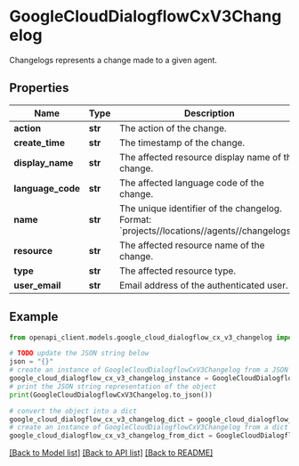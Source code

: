 # GoogleCloudDialogflowCxV3Changelog

Changelogs represents a change made to a given agent.

## Properties

Name | Type | Description | Notes
------------ | ------------- | ------------- | -------------
**action** | **str** | The action of the change. | [optional] 
**create_time** | **str** | The timestamp of the change. | [optional] 
**display_name** | **str** | The affected resource display name of the change. | [optional] 
**language_code** | **str** | The affected language code of the change. | [optional] 
**name** | **str** | The unique identifier of the changelog. Format: &#x60;projects//locations//agents//changelogs/&#x60;. | [optional] 
**resource** | **str** | The affected resource name of the change. | [optional] 
**type** | **str** | The affected resource type. | [optional] 
**user_email** | **str** | Email address of the authenticated user. | [optional] 

## Example

```python
from openapi_client.models.google_cloud_dialogflow_cx_v3_changelog import GoogleCloudDialogflowCxV3Changelog

# TODO update the JSON string below
json = "{}"
# create an instance of GoogleCloudDialogflowCxV3Changelog from a JSON string
google_cloud_dialogflow_cx_v3_changelog_instance = GoogleCloudDialogflowCxV3Changelog.from_json(json)
# print the JSON string representation of the object
print(GoogleCloudDialogflowCxV3Changelog.to_json())

# convert the object into a dict
google_cloud_dialogflow_cx_v3_changelog_dict = google_cloud_dialogflow_cx_v3_changelog_instance.to_dict()
# create an instance of GoogleCloudDialogflowCxV3Changelog from a dict
google_cloud_dialogflow_cx_v3_changelog_from_dict = GoogleCloudDialogflowCxV3Changelog.from_dict(google_cloud_dialogflow_cx_v3_changelog_dict)
```
[[Back to Model list]](../README.md#documentation-for-models) [[Back to API list]](../README.md#documentation-for-api-endpoints) [[Back to README]](../README.md)


